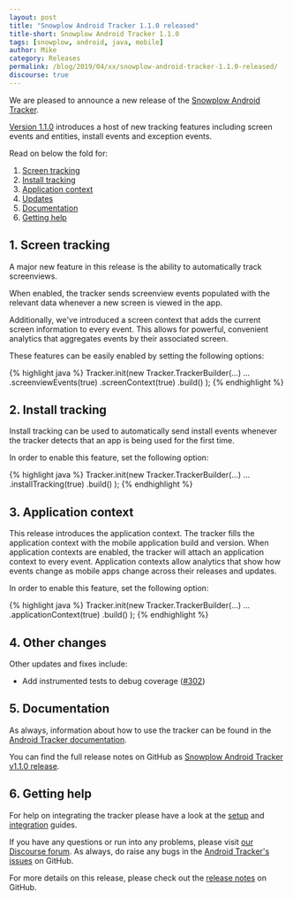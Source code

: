 ```yaml
---
layout: post
title: "Snowplow Android Tracker 1.1.0 released"
title-short: Snowplow Android Tracker 1.1.0
tags: [snowplow, android, java, mobile]
author: Mike
category: Releases
permalink: /blog/2019/04/xx/snowplow-android-tracker-1.1.0-released/
discourse: true
---
```


We are pleased to announce a new release of the [Snowplow Android Tracker][repo].

[Version 1.1.0][release-notes] introduces a host of new tracking features including screen events and entities, install events and exception events.

Read on below the fold for:

1. [Screen tracking](#screens)
2. [Install tracking](#installs)
3. [Application context](#application)
4. [Updates](#updates)
5. [Documentation](#docs)
6. [Getting help](#help)

<!--more-->

<h2 id="screens">1. Screen tracking</h2>

A major new feature in this release is the ability to automatically track screenviews.

When enabled, the tracker sends screenview events populated with the relevant data whenever a new screen is viewed in the app.

Additionally, we've introduced a screen context that adds the current screen information to every event. This allows for powerful, convenient analytics that aggregates events by their associated screen.

These features can be easily enabled by setting the following options:

{% highlight java %}
Tracker.init(new Tracker.TrackerBuilder(...)
  ...
  .screenviewEvents(true)
  .screenContext(true)
  .build()
);
{% endhighlight %}


<h2 id="installs">2. Install tracking</h2>

Install tracking can be used to automatically send install events whenever the tracker detects that an app is being used for the first time.

In order to enable this feature, set the following option:

{% highlight java %}
Tracker.init(new Tracker.TrackerBuilder(...)
  ...
  .installTracking(true)
  .build()
);
{% endhighlight %}

<h2 id="application">3. Application context</h2>

This release introduces the application context. The tracker fills the application context with the mobile application build and version. When application contexts are enabled, the tracker will attach an application context to every event. Application contexts allow analytics that show how events change as mobile apps change across their releases and updates.

In order to enable this feature, set the following option:

{% highlight java %}
Tracker.init(new Tracker.TrackerBuilder(...)
  ...
  .applicationContext(true)
  .build()
);
{% endhighlight %}

<h2 id="updates">4. Other changes</h2>

Other updates and fixes include:

* Add instrumented tests to debug coverage ([#302][302])

<h2 id="docs">5. Documentation</h2>

As always, information about how to use the tracker can be found in the [Android Tracker documentation][docs].

You can find the full release notes on GitHub as [Snowplow Android Tracker v1.1.0 release][release-notes].

<h2 id="help">6. Getting help</h2>

For help on integrating the tracker please have a look at the [setup][android-setup] and [integration][integration] guides.

If you have any questions or run into any problems, please visit [our Discourse forum][discourse]. As always, do raise any bugs in the [Android Tracker's issues][android-issues] on GitHub.

For more details on this release, please check out the [release notes][release-notes] on GitHub.

[repo]: https://github.com/snowplow/snowplow-android-tracker
[docs]: http://docs.snowplowanalytics.com/open-source/snowplow/trackers/android-tracker/1.1.0/
[release-notes]: https://github.com/snowplow/snowplow-android-tracker/releases/tag/1.1.0
[android-setup]: https://github.com/snowplow/snowplow/wiki/Android-Tracker-Setup
[android-issues]: https://github.com/snowplow/snowplow-android-tracker/issues

[302]: https://github.com/snowplow/snowplow-android-tracker/issues/302

[demo-walkthrough]: https://github.com/snowplow/snowplow/wiki/Android-app-walkthrough#walkthrough
[integration]: https://github.com/snowplow/snowplow/wiki/Android-Integration
[testing]: https://github.com/snowplow/snowplow/wiki/Android-Testing-locally-and-Debugging

[discourse]: http://discourse.snowplowanalytics.com/
